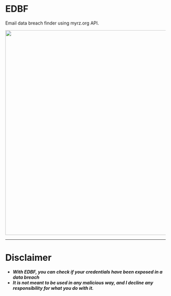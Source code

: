 # EDBF
Email data breach finder using myrz.org API.

<p>
<img src="https://cdn.discordapp.com/attachments/939091668261556304/991416492665098261/Capture_decran_2022-06-28_205449.jpg" width="1202", height="642">
</p>
  
-----

# Disclaimer
* ***With EDBF, you can check if your credentials have been exposed in a data breach***
* ***It is not meant to be used in any malicious way, and I decline any responsibility for what you do with it.***
